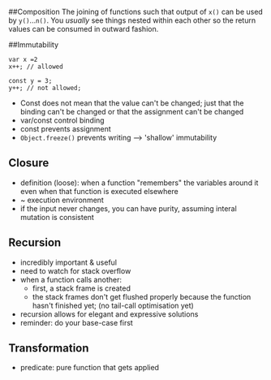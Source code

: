 ##Composition
The joining of functions such that output of `x()` can be used by `y()`...`n()`. You *usually* see things nested within each other so the return values can be consumed in outward fashion.

##Immutability
```
var x =2
x++; // allowed

const y = 3;
y++; // not allowed;
```
- Const does not mean that the value can't be changed; just that the binding can't be changed or that the assignment can't be changed
- var/const control binding
- const prevents assignment
- `Object.freeze()` prevents writing --> 'shallow' immutability


## Closure
- definition (loose): when a function "remembers" the variables around it even when that function is executed elsewhere
- ~ execution environment
- if the input never changes, you can have purity, assuming interal mutation is consistent

## Recursion
- incredibly important & useful
- need to watch for stack overflow
- when a function calls another:
	- first, a stack frame is created
    - the stack frames don't get flushed properly because the function hasn't finished yet; (no tail-call optimisation yet)
 - recursion allows for elegant and expressive solutions
 - reminder: do your base-case first
 
 ## Transformation
 - predicate: pure function that gets applied
 
 